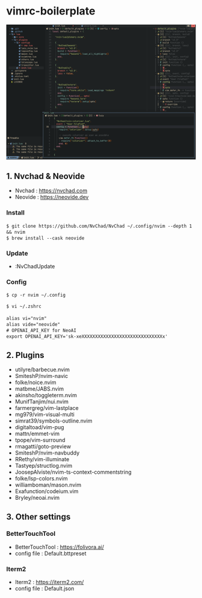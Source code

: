 # vimrc-boilerplate 

<div align="center">
  <img src="https://raw.githubusercontent.com/yonghun16/yonghun16/main/images/nvim_preview.png" width=800px />
</div>

## 1. Nvchad & Neovide
- Nvchad : https://nvchad.com
- Neovide : https://neovide.dev

### Install
```shell
$ git clone https://github.com/NvChad/NvChad ~/.config/nvim --depth 1 && nvim
$ brew install --cask neovide
```

### Update
* :NvChadUpdate

### Config
```shell
$ cp -r nvim ~/.config
```

```shell
$ vi ~/.zshrc

alias vi="nvim"
alias vide="neovide"
# OPENAI_API_KEY for NeoAI
export OPENAI_API_KEY='sk-xeXXXXXXXXXXXXXXXXXXXXXXXXXXXXXXx'
```

## 2. Plugins 
- utilyre/barbecue.nvim
- SmiteshP/nvim-navic
- folke/noice.nvim
- matbme/JABS.nvim
- akinsho/toggleterm.nvim
- MunifTanjim/nui.nvim
- farmergreg/vim-lastplace
- mg979/vim-visual-multi   
- simrat39/symbols-outline.nvim
- digitaltoad/vim-pug      
- mattn/emmet-vim          
- tpope/vim-surround       
- rmagatti/goto-preview
- SmiteshP/nvim-navbuddy
- RRethy/vim-illuminate
- Tastyep/structlog.nvim
- JoosepAlviste/nvim-ts-context-commentstring
- folke/lsp-colors.nvim
- williamboman/mason.nvim
- Exafunction/codeium.vim
- Bryley/neoai.nvim


## 3. Other settings

### BetterTouchTool
- BetterTouchTool : https://folivora.ai/ 
- config file : Default.bttpreset

### Iterm2
- Iterm2 : https://iterm2.com/
- config file : Default.json
